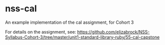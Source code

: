 nss-cal
=======

An example implementation of the cal assignment, for Cohort 3

For details on the assignment, see: https://github.com/elizabrock/NSS-Syllabus-Cohort-3/tree/master/unit1-standard-library-ruby/55-cal-capstone
